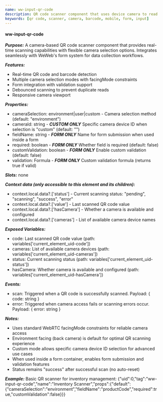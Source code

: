 ```yaml
---
name: ww-input-qr-code
description: QR code scanner component that uses device camera to read QR codes and barcode formats in real-time
keywords: [qr code, scanner, camera, barcode, mobile, form, input]
---
```


#### ww-input-qr-code

***Purpose:***
A camera-based QR code scanner component that provides real-time scanning capabilities with flexible camera selection options. Integrates seamlessly with WeWeb's form system for data collection workflows.

***Features:***
- Real-time QR code and barcode detection
- Multiple camera selection modes with facingMode constraints
- Form integration with validation support
- Debounced scanning to prevent duplicate reads
- Responsive camera viewport

***Properties:***
- cameraSelection: environment|user|custom - Camera selection method (default: "environment")
- cameraId: string - ***CUSTOM ONLY*** Specific camera device ID when selection is "custom" (default: "")
- fieldName: string - ***FORM ONLY*** Name for form submission when used inside a form
- required: boolean - ***FORM ONLY*** Whether field is required (default: false)
- customValidation: boolean - ***FORM ONLY*** Enable custom validation (default: false)
- validation: Formula - ***FORM ONLY*** Custom validation formula (returns true if valid)

***Slots:*** none

***Context data (only accessible to this element and its children):***
- context.local.data?.['status'] - Current scanning status: "pending", "scanning", "success", "error"
- context.local.data?.['value'] - Last scanned QR code value
- context.local.data?.['hasCamera'] - Whether a camera is available and configured
- context.local.data?.['cameras'] - List of available camera device names

***Exposed Variables:***
- code: Last scanned QR code value (path: variables['current_element_uid-code'])
- cameras: List of available camera devices (path: variables['current_element_uid-cameras'])
- status: Current scanning status (path: variables['current_element_uid-status'])
- hasCamera: Whether camera is available and configured (path: variables['current_element_uid-hasCamera'])

***Events:***
- scan: Triggered when a QR code is successfully scanned. Payload: { code: string }
- error: Triggered when camera access fails or scanning errors occur. Payload: { error: string }

***Notes:***
- Uses standard WebRTC facingMode constraints for reliable camera access
- Environment facing (back camera) is default for optimal QR scanning experience
- Custom mode allows specific camera device ID selection for advanced use cases
- When used inside a form container, enables form submission and validation features
- Status remains "success" after successful scan (no auto-reset)

***Example:***
Basic QR scanner for inventory management:
<elements>
{"uid":0,"tag":"ww-input-qr-code","name":"Inventory Scanner","props":{"default":{"cameraSelection":"environment","fieldName":"productCode","required":true,"customValidation":false}}}
</elements>